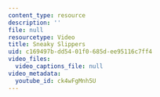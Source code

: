 ```yaml
---
content_type: resource
description: ''
file: null
resourcetype: Video
title: Sneaky Slippers
uid: c169497b-dd54-01f0-685d-ee95116c7ff4
video_files:
  video_captions_file: null
video_metadata:
  youtube_id: ck4wFgMnh5U
---
```

